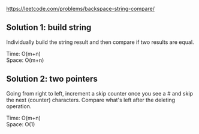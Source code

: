 https://leetcode.com/problems/backspace-string-compare/

## Solution 1: build string

Individually build the string result and then compare if two results are equal.

Time: O(m+n)  
Space: O(m+n)

## Solution 2: two pointers

Going from right to left, increment a skip counter once you see a # and skip the next (counter) characters. Compare what's left after the deleting operation.

Time: O(m+n)  
Space: O(1)
